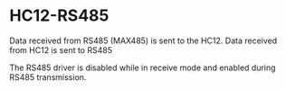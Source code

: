 # HC12-RS485
Data received from RS485 (MAX485) is sent to the HC12. Data received from HC12 is sent to RS485

The RS485 driver is disabled while in receive mode and enabled during RS485 transmission. 

